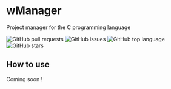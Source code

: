 # wManager

Project manager for the C programming language

![GitHub pull requests](https://img.shields.io/github/issues-pr/Wafelack/wmanager?label=Pull%20requests) ![GitHub issues](https://img.shields.io/github/issues/Wafelack/wmanager?color=%23ff5522&label=Issues) ![GitHub top language](https://img.shields.io/github/languages/top/Wafelack/wmanager?color=%23aaaaaa&label=Top%20language) ![GitHub stars](https://img.shields.io/github/stars/Wafelack/wmanager?label=Stars&style=plastic)

## How to use

Coming soon !
